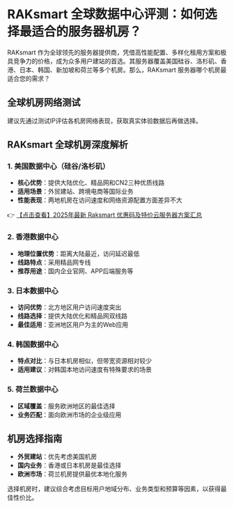 # RAKsmart 全球数据中心评测：如何选择最适合的服务器机房？

RAKsmart 作为全球领先的服务器提供商，凭借高性能配置、多样化租用方案和极具竞争力的价格，成为众多用户建站的首选。其服务器覆盖美国硅谷、洛杉矶、香港、日本、韩国、新加坡和荷兰等多个机房。那么，RAKsmart 服务器哪个机房最适合您的需求？

## 全球机房网络测试
建议先通过测试IP评估各机房网络表现，获取真实体验数据后再做选择。

## RAKsmart 全球机房深度解析

### 1. 美国数据中心（硅谷/洛杉矶）
- **核心优势**：提供大陆优化、精品网和CN2三种优质线路
- **适用场景**：外贸建站、跨境电商等国际业务
- **性能表现**：两地机房在访问速度和网络资源配置方面差异不大

👉 [【点击查看】2025年最新 Raksmart 优惠码及特价云服务器方案汇总](https://bit.ly/raksmart)

### 2. 香港数据中心
- **地理位置优势**：距离大陆最近，访问延迟最低
- **线路特点**：采用精品网专线
- **推荐用途**：国内企业官网、APP后端服务等

### 3. 日本数据中心
- **访问优势**：北方地区用户访问速度突出
- **线路选择**：提供大陆优化和精品网双线路
- **最佳适用**：亚洲地区用户为主的Web应用

### 4. 韩国数据中心
- **特点对比**：与日本机房相似，但带宽资源相对较少
- **适用建议**：对韩国本地访问速度有特殊要求的场景

### 5. 荷兰数据中心
- **区域覆盖**：服务欧洲地区的最佳选择
- **业务匹配**：面向欧洲市场的企业级应用

## 机房选择指南
- **外贸建站**：优先考虑美国机房
- **国内业务**：香港或日本机房是最佳选择
- **欧洲市场**：荷兰机房提供最优本地化服务

选择机房时，建议综合考虑目标用户地域分布、业务类型和预算等因素，以获得最佳性价比。